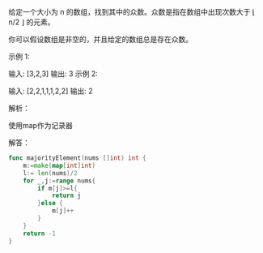 给定一个大小为 n 的数组，找到其中的众数。众数是指在数组中出现次数大于 ⌊ n/2 ⌋ 的元素。

你可以假设数组是非空的，并且给定的数组总是存在众数。

示例 1:

输入: [3,2,3]
输出: 3
示例 2:

输入: [2,2,1,1,1,2,2]
输出: 2

解析：

使用map作为记录器

解答：

```go
func majorityElement(nums []int) int {
	m:=make(map[int]int)
	l:= len(nums)/2
	for _,j:=range nums{
		if m[j]>=l{
			return j
		}else {
			m[j]++
		}
	}
	return -1
}
```

